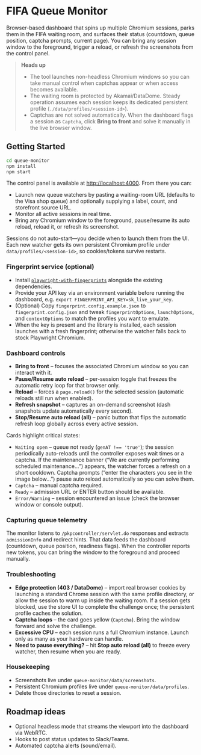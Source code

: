 # FIFA Queue Monitor

Browser-based dashboard that spins up multiple Chromium sessions, parks them in the FIFA waiting room, and surfaces their status (countdown, queue position, captcha prompts, current page). You can bring any session window to the foreground, trigger a reload, or refresh the screenshots from the control panel.

> **Heads up**
> - The tool launches non-headless Chromium windows so you can take manual control when captchas appear or when access becomes available.
> - The waiting room is protected by Akamai/DataDome. Steady operation assumes each session keeps its dedicated persistent profile (`./data/profiles/<session-id>`).
> - Captchas are not solved automatically. When the dashboard flags a session as `Captcha`, click **Bring to front** and solve it manually in the live browser window.

## Getting Started

```bash
cd queue-monitor
npm install
npm start
```

The control panel is available at [http://localhost:4000](http://localhost:4000). From there you can:

- Launch new queue watchers by pasting a waiting-room URL (defaults to the Visa shop queue) and optionally supplying a label, count, and storefront source URL.
- Monitor all active sessions in real time.
- Bring any Chromium window to the foreground, pause/resume its auto reload, reload it, or refresh its screenshot.

Sessions do not auto-start—you decide when to launch them from the UI. Each new watcher gets its own persistent Chromium profile under `data/profiles/<session-id>`, so cookies/tokens survive restarts.

### Fingerprint service (optional)

- Install [`playwright-with-fingerprints`](https://github.com/bablosoft/playwright-with-fingerprints) alongside the existing dependencies.
- Provide your API key via an environment variable before running the dashboard, e.g. `export FINGERPRINT_API_KEY=sk_live_your_key`.
- (Optional) Copy `fingerprint.config.example.json` to `fingerprint.config.json` and tweak `fingerprintOptions`, `launchOptions`, and `contextOptions` to match the profiles you want to emulate.
- When the key is present and the library is installed, each session launches with a fresh fingerprint; otherwise the watcher falls back to stock Playwright Chromium.

### Dashboard controls

- **Bring to front** – focuses the associated Chromium window so you can interact with it.
- **Pause/Resume auto reload** – per-session toggle that freezes the automatic retry loop for that browser only.
- **Reload** – forces a `page.reload()` for the selected session (automatic reloads still run when enabled).
- **Refresh snapshot** – captures an on-demand screenshot (dash snapshots update automatically every second).
- **Stop/Resume auto reload (all)** – panic button that flips the automatic refresh loop globally across every active session.

Cards highlight critical states:

- `Waiting open` – queue not ready (`genAT !== 'true'`); the session periodically auto-reloads until the controller exposes wait times or a captcha. If the maintenance banner (“We are currently performing scheduled maintenance…”) appears, the watcher forces a refresh on a short cooldown. Captcha prompts (“enter the characters you see in the image below…”) pause auto reload automatically so you can solve them.
- `Captcha` – manual captcha required.
- `Ready` – admission URL or ENTER button should be available.
- `Error/Warning` – session encountered an issue (check the browser window or console output).

### Capturing queue telemetry

The monitor listens to `/pkpcontroller/servlet.do` responses and extracts `admissionInfo` and redirect hints. That data feeds the dashboard (countdown, queue position, readiness flags). When the controller reports new tokens, you can bring the window to the foreground and proceed manually.

### Troubleshooting

- **Edge protection (403 / DataDome)** – import real browser cookies by launching a standard Chrome session with the same profile directory, or allow the session to warm up inside the waiting room. If a session gets blocked, use the store UI to complete the challenge once; the persistent profile caches the solution.
- **Captcha loops** – the card goes yellow (`Captcha`). Bring the window forward and solve the challenge.
- **Excessive CPU** – each session runs a full Chromium instance. Launch only as many as your hardware can handle.
- **Need to pause everything?** – hit **Stop auto reload (all)** to freeze every watcher, then resume when you are ready.

### Housekeeping

- Screenshots live under `queue-monitor/data/screenshots`.
- Persistent Chromium profiles live under `queue-monitor/data/profiles`.
- Delete those directories to reset a session.

## Roadmap ideas

- Optional headless mode that streams the viewport into the dashboard via WebRTC.
- Hooks to post status updates to Slack/Teams.
- Automated captcha alerts (sound/email).
